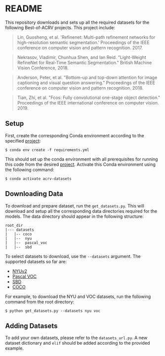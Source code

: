# README #

This repository downloads and sets up all the required datasets for the following Best-of-ACRV projects. This project include:

> Lin, Guosheng, et al. 'Refinenet: Multi-path refinement networks for 
> high-resolution semantic segmentation.' Proceedings of the IEEE conference on 
> computer vision and pattern recognition. 2017.

> Nekrasov, Vladimir, Chunhua Shen, and Ian Reid. "Light-Weight RefineNet for 
> Real-Time Semantic Segmentation." British Machine Vision Conference, 2018.

> Anderson, Peter, et al. "Bottom-up and top-down attention for image captioning and visual question answering." 
> Proceedings of the IEEE conference on computer vision and pattern recognition. 2018.

> Tian, Zhi, et al. "Fcos: Fully convolutional one-stage object detection." 
> Proceedings of the IEEE international conference on computer vision. 2019.


## Setup ##
First, create the corresponding Conda environment according to the specified [project](https://github.com/best-of-acrv):
```
$ conda env create -f requirements.yml
```
This should set up the conda environment with all prerequisites for running this code from the desired [project](https://github.com/best-of-acrv). 
Activate this Conda environment using the following command:
```
$ conda activate acrv-datasets
```

## Downloading Data ##
To download and prepare dataset, run the ``get_datasets.py``. This will download and setup all the corresponding data 
directories required for the models. The data directory should appear in the following structure:
```
root_dir
|--- datasets
|   |-- coco
|   |--  nyu
|   |--  pascal_voc
|   |--  sbd
```
To select datasets to download, use the ``--datasets`` argument. The supported datasets so far are:
* [NYUv2](https://cs.nyu.edu/~silberman/datasets/nyu_depth_v2.html)
* [Pascal VOC](http://host.robots.ox.ac.uk/pascal/VOC/)
* [SBD](http://home.bharathh.info/pubs/codes/SBD/download.html)
* [COCO](https://cocodataset.org/)

For example, to download the NYU and VOC datasets,  run the following command from the root directory:
```
$ python get_datasets.py --datasets nyu voc
```

## Adding Datasets ##
To add your own datasets, please refer to the ``datasets_url.py``. A new dataset dictionary and ``elif`` should be added 
according to the provided example.
